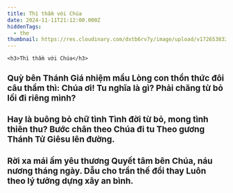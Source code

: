 ```yaml
---
title: Thì thầm với Chúa
date: 2024-11-11T21:12:00.000Z
hiddenTags:
  - thơ
thumbnail: https://res.cloudinary.com/dxtb6rv7y/image/upload/v1726538327/Viet-thu-700_i1jp17.jpg
---
```


    <h3>Thì thầm với Chúa</h3> 
<h4> Quỳ bên Thánh Giá nhiệm mầu
Lòng con thổn thức đôi câu thầm thì:
Chúa ơi! Tu nghĩa là gì?
Phải chăng từ bỏ lối đi riêng mình?
</h4> 

<h4> Hay là buông bỏ chữ tình
Tình đời từ bỏ, mong tình thiên thu?
Bước chân theo Chúa đi tu
Theo gương Thánh Tử Giêsu lên đường.
 </h4> 
 
<h4>Rời xa mái ấm yêu thương
Quyết tâm bên Chúa, náu nương tháng ngày.
Dẫu cho trần thế đổi thay
Luôn theo lý tưởng dựng xây an bình.
</h4>



<style>
h3 {
color:#008596; 
font-size: 25px;
font-weight: bold;
}

h4 {
line-height: 2.5
 text-align: center;
font-size: 19px;

}
</style>
